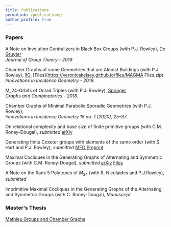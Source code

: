 ```yaml
---
title: Publications
permalink: /publications/
author_profile: true
---
```


### Papers


A Note on Involution Centralizers in Black Box Groups (with P.J. Rowley), [De Gruyter](https://www.degruyter.com/view/j/jgth.ahead-of-print/jgth-2019-0128/jgth-2019-0128.xml)                                                
*Journal of Group Theory - 2019*

Chamber Graphs of some Geometries that are Almost Buildings (with P.J. Rowley), [IIG](https://msp.org/iig/2019/17-3/p01.xhtml), [Files](https://veronicakelsey.github.io/files/MAGMA Files.zip)                      
*Innovations in Incidence Geometry - 2019.*

M_24-Orbits of Octad Triples (with P.J. Rowley), [Springer](https://link.springer.com/article/10.1007%2Fs00373-018-1961-1)  
*Graphs and Combinatorics - 2018*.

Chamber Graphs of Minimal Parabolic Sporadic Geometries (with P.J. Rowley),                                
*Innovations in Incidence Geometry 18 no. 1 (2020), 25–37..*

On relational complexity and base size of finite primitive groups (with C.M. Roney-Dougal),
*submitted* [arXiv](https://arxiv.org/abs/2107.14208)

Generating finite Coxeter groups with elements of the
same order (with S. Hart and P.J. Rowley),
*submitted* [MFO Preprint](https://publications.mfo.de/handle/mfo/3709)

Maximal Cocliques in the Generating Graphs of Alternating and Symmetric Groups (with C.M. Roney-Dougal),
*submitted* [arXiv](https://arxiv.org/abs/2007.12021) [Files](https://veronicakelsey.github.io/files/MaxCocliquesCode.zip)

A Note on the Rank 5 Polytopes of $M_{24}$ (with R. Nicolaides and P.J.Rowley),
*submitted*

Imprimitive Maximal Cocliques in the Generating Graphs of the Alternating and Symmetric Groups (with C. Roney-Dougal),
*Manuscript*



### Master's Thesis

[Mathieu Groups and Chamber Graphs](https://veronicakelsey.github.io/files/MathieuGroups.pdf)  


